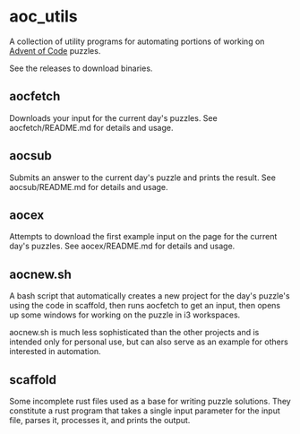 # aoc_utils
A collection of utility programs for automating portions of working on [Advent of Code](https://adventofcode.com) puzzles.

See the releases to download binaries. 

## aocfetch
Downloads your input for the current day's puzzles. See aocfetch/README.md for details and usage.

## aocsub
Submits an answer to the current day's puzzle and prints the result. See aocsub/README.md for details and usage. 

## aocex
Attempts to download the first example input on the page for the current day's puzzles. See aocex/README.md for details and usage.

## aocnew.sh
A bash script that automatically creates a new project for the day's puzzle's using the code in scaffold, then runs aocfetch to get an input, then opens up some windows for working on the puzzle in i3 workspaces. 

aocnew.sh is much less sophisticated than the other projects and is intended only for personal use, but can also serve as an example for others interested in automation. 

## scaffold
Some incomplete rust files used as a base for writing puzzle solutions. They constitute a rust program that takes a single input parameter for the input file, parses it, processes it, and prints the output. 

